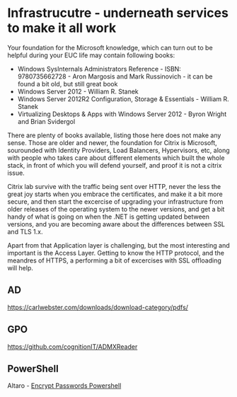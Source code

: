 # Infrastrucutre - underneath services to make it all work

Your foundation for the Microsoft knowledge, which can turn out to be helpful during your EUC life may contain following books:

* Windows SysInternals Administrators Reference - ISBN: 9780735662728 - Aron Margosis and Mark Russinovich - it can be found a bit old, but still great book
* Windows Server 2012 - William R. Stanek
* Windows Server 2012R2 Configuration, Storage & Essentials - William R. Stanek
* Virtualizing Desktops & Apps with Windows Server 2012 - Byron Wright and Brian Svidergol

There are plenty of books available, listing those here does not make any sense. Those are older and newer, the foundation for Citrix is Microsoft, sourounded with Identity Providers, Load Balancers, Hypervisors, etc, along with people who takes care about different elements which built the whole stack, in front of which you will defend yourself, and proof it is not a citrix issue.

Citrix lab survive with the traffic being sent over HTTP, never the less the great joy starts when you embrace the certificates, and make it a bit more secure, and then start the excercise of upgrading your infrastructure from older releases of the operating system to the newer versions, and get a bit handy of what is going on when the .NET is getting updated between versions, and you are becoming aware about the differences between SSL and TLS 1.x.

Apart from that Application layer is challenging, but the most interesting and important is the Access Layer. Getting to know the HTTP protocol, and the meandres of HTTPS, a performing a bit of excercises with SSL offloading will help.

## AD

https://carlwebster.com/downloads/download-category/pdfs/

## GPO

https://github.com/cognitionIT/ADMXReader

## PowerShell

Altaro - [Encrypt Passwords Powershell](https://www.altaro.com/msp-dojo/encrypt-password-powershell/)
